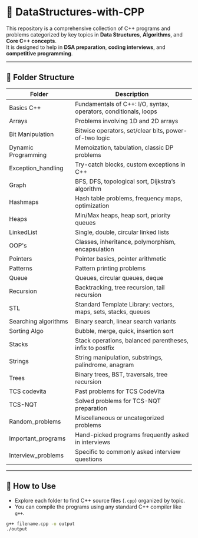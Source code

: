 # 🚀 DataStructures-with-CPP

This repository is a comprehensive collection of C++ programs and problems categorized by key topics in **Data Structures**, **Algorithms**, and **Core C++ concepts**.  
It is designed to help in **DSA preparation**, **coding interviews**, and **competitive programming**.

---

## 📂 Folder Structure

| Folder               | Description |
|----------------------|-------------|
| Basics C++           | Fundamentals of C++: I/O, syntax, operators, conditionals, loops |
| Arrays               | Problems involving 1D and 2D arrays |
| Bit Manipulation     | Bitwise operators, set/clear bits, power-of-two logic |
| Dynamic Programming  | Memoization, tabulation, classic DP problems |
| Exception_handling   | Try-catch blocks, custom exceptions in C++ |
| Graph                | BFS, DFS, topological sort, Dijkstra’s algorithm |
| Hashmaps             | Hash table problems, frequency maps, optimization |
| Heaps                | Min/Max heaps, heap sort, priority queues |
| LinkedList           | Single, double, circular linked lists |
| OOP's                | Classes, inheritance, polymorphism, encapsulation |
| Pointers             | Pointer basics, pointer arithmetic |
| Patterns             | Pattern printing problems |
| Queue                | Queues, circular queues, deque |
| Recursion            | Backtracking, tree recursion, tail recursion |
| STL                 | Standard Template Library: vectors, maps, sets, stacks, queues |
| Searching algorithms | Binary search, linear search variants |
| Sorting Algo         | Bubble, merge, quick, insertion sort |
| Stacks               | Stack operations, balanced parentheses, infix to postfix |
| Strings              | String manipulation, substrings, palindrome, anagram |
| Trees                | Binary trees, BST, traversals, tree recursion |
| TCS codevita         | Past problems for TCS CodeVita |
| TCS-NQT              | Solved problems for TCS-NQT preparation |
| Random_problems      | Miscellaneous or uncategorized problems |
| Important_programs   | Hand-picked programs frequently asked in interviews |
| Interview_problems   | Specific to commonly asked interview questions |

---

## 🔧 How to Use

- Explore each folder to find C++ source files (`.cpp`) organized by topic.
- You can compile the programs using any standard C++ compiler like `g++`.

```bash
g++ filename.cpp -o output
./output
